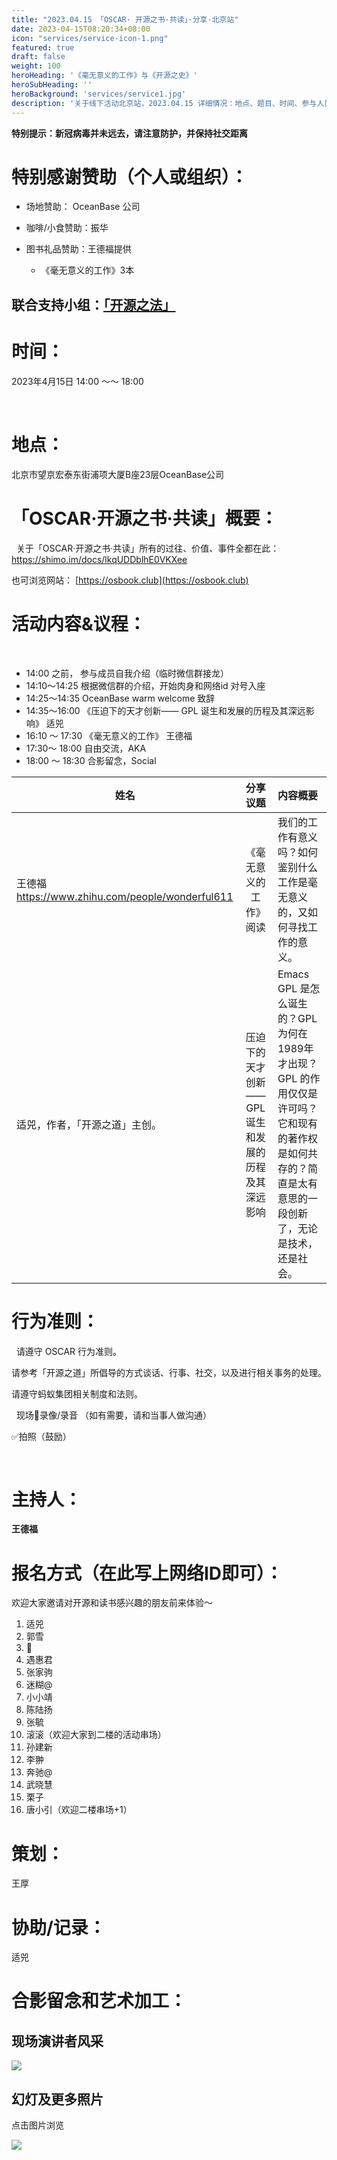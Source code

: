 ```yaml
---
title: "2023.04.15 「OSCAR· 开源之书·共读」·分享·北京站"
date: 2023-04-15T08:20:34+08:00
icon: "services/service-icon-1.png"
featured: true
draft: false
weight: 100
heroHeading: '《毫无意义的工作》与《开源之史》'
heroSubHeading: ''
heroBackground: 'services/service1.jpg'
description: '关于线下活动北京站，2023.04.15 详细情况：地点、题目、时间、参与人员。'
---
```


**特别提示：新冠病毒并未远去，请注意防护，并保持社交距离**

# 特别感谢赞助（个人或组织）：


* 场地赞助： OceanBase 公司

* 咖啡/小食赞助：振华

* 图书礼品赞助：王德福提供
  * 《毫无意义的工作》3本

## 联合支持小组：[「开源之法」](https://opensourceway.community/posts/os-license-and-copyleft/build-os-licensing-workgroup/)

# 时间：

2023年4月15日  14:00 ～～ 18:00 

 
# 地点：

北京市望京宏泰东街浦项大厦B座23层OceanBase公司


# 「OSCAR·开源之书·共读」概要：
 
关于「OSCAR·开源之书·共读」所有的过往、价值、事件全都在此：
 
https://shimo.im/docs/lkqUDDblhE0VKXee

也可浏览网站： [https://osbook.club](https://osbook.club)

# 活动内容&议程：
 
- 14:00 之前， 参与成员自我介绍（临时微信群接龙）
- 14:10～14:25  根据微信群的介绍，开始肉身和网络id 对号入座
- 14:25～14:35  OceanBase warm welcome 致辞
- 14:35～16:00 《压迫下的天才创新—— GPL 诞生和发展的历程及其深远影响》 适兕
- 16:10 ～ 17:30 《毫无意义的工作》 王德福
- 17:30～ 18:00 自由交流，AKA 
- 18:00 ～ 18:30 合影留念，Social
 

|姓名	|分享议题	|内容概要
|--------------|:-------------:|:---------|
|王德福 https://www.zhihu.com/people/wonderful611|《毫无意义的工作》阅读|我们的工作有意义吗？如何鉴别什么工作是毫无意义的，又如何寻找工作的意义。
|适兕，作者，「开源之道」主创。|	压迫下的天才创新—— GPL 诞生和发展的历程及其深远影响	| Emacs GPL 是怎么诞生的？GPL 为何在1989年才出现？GPL 的作用仅仅是许可吗？它和现有的著作权是如何共存的？简直是太有意思的一段创新了，无论是技术，还是社会。|

# 行为准则：
 
请遵守 OSCAR 行为准则。

请参考「开源之道」所倡导的方式谈话、行事、社交，以及进行相关事务的处理。

请遵守蚂蚁集团相关制度和法则。

 
现场🚫录像/录音 （如有需要，请和当事人做沟通）

✅拍照（鼓励）

 
 
# 主持人：

**王德福**

# 报名方式（在此写上网络ID即可）：

欢迎大家邀请对开源和读书感兴趣的朋友前来体验～

1. 适兕
2. 郭雪
3. 🐯
4. 遇惠君 
5. 张家驹
6. 迷糊@
7. 小小靖
8. 陈陆扬
9. 张毓
10. 滚滚（欢迎大家到二楼的活动串场）
11. 孙建新
12. 李翀
13. 奔驰@
14. 武晓慧
15. 栗子
16. 唐小引（欢迎二楼串场+1）

# 策划：

王厚
 
# 协助/记录：

适兕

# 合影留念和艺术加工：

## 现场演讲者风采

![](/images/meetup/2023-04-15-wangdefu.jpeg)

## 幻灯及更多照片

点击图片浏览

[![](/images/meetup/2023-04-15-all.jpeg)](https://1drv.ms/f/s!Arg2k_5HJFrbgepeKH-gvmwj0WtZTw?e=aC0LIe)